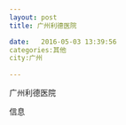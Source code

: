 ```yaml
--- 
layout: post 
title: 广州利德医院

date:   2016-05-03 13:39:56 
categories:其他  
city:广州
  
--- 
```

   
广州利德医院

信息

